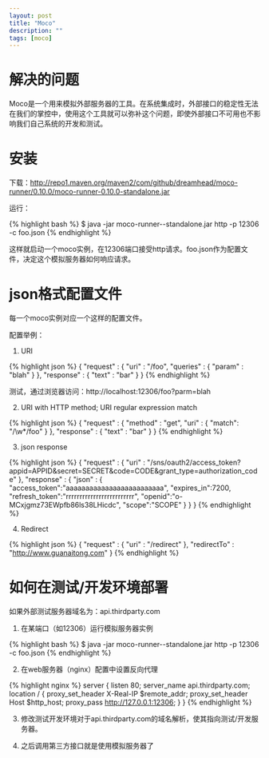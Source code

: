 ```yaml
---
layout: post
title: "Moco"
description: ""
tags: [moco]
---
```



# 解决的问题 #

Moco是一个用来模拟外部服务器的工具。在系统集成时，外部接口的稳定性无法在我们的掌控中，使用这个工具就可以弥补这个问题，即使外部接口不可用也不影响我们自己系统的开发和测试。

# 安装 #

下载：http://repo1.maven.org/maven2/com/github/dreamhead/moco-runner/0.10.0/moco-runner-0.10.0-standalone.jar

运行：

{% highlight bash %}
$ java -jar moco-runner-<version>-standalone.jar http -p 12306 -c foo.json
{% endhighlight %}


这样就启动一个moco实例，在12306端口接受http请求。foo.json作为配置文件，决定这个模拟服务器如何响应请求。


# json格式配置文件 #

每一个moco实例对应一个这样的配置文件。

配置举例：

1. URI

{% highlight json %}
{
  "request" :
	{
	"uri" : "/foo",
	"queries" :
		{
		  "param" : "blah"
		}
	},
  "response" :
	{
	  "text" : "bar"
	}
}
{% endhighlight %}

测试，通过浏览器访问：http://localhost:12306/foo?parm=blah


2. URI with HTTP method; URI regular expression match

{% highlight json %}
{
  "request" :
	{
	  "method" : "get",
	  "uri" : {
		"match": "/\\w*/foo"
	  }
	},
  "response" :
	{
	  "text" : "bar"
	}
}
{% endhighlight %}

3. json response

{% highlight json %}
{
	"request" :
	{
		"uri" : "/sns/oauth2/access_token?appid=APPID&secret=SECRET&code=CODE&grant_type=authorization_code"
	},
	"response" :
	{
		"json" :
		{
			"access_token":"aaaaaaaaaaaaaaaaaaaaaaaaa",
			"expires_in":7200,
			"refresh_token":"rrrrrrrrrrrrrrrrrrrrrrrrr",
			"openid":"o-MCxjgmz73EWpfb86ls38LHicdc",
			"scope":"SCOPE"
		}
	}
}
{% endhighlight %}


4. Redirect

{% highlight json %}
{
	"request" :
	{
		"uri" : "/redirect"
	},
	"redirectTo" : "http://www.guanaitong.com"
}
{% endhighlight %}


# 如何在测试/开发环境部署 #

如果外部测试服务器域名为：api.thirdparty.com

1. 在某端口（如12306）运行模拟服务器实例

{% highlight bash %}
$ java -jar moco-runner-<version>-standalone.jar http -p 12306 -c foo.json
{% endhighlight %}


2. 在web服务器（nginx）配置中设置反向代理

{% highlight nginx %}
server {
	listen 80;
	server_name api.thirdparty.com;
	location / {
		proxy_set_header   X-Real-IP $remote_addr;
		proxy_set_header   Host      $http_host;
		proxy_pass         http://127.0.0.1:12306;
	}
}
{% endhighlight %}

3. 修改测试开发环境对于api.thirdparty.com的域名解析，使其指向测试/开发服务器。

4. 之后调用第三方接口就是使用模拟服务器了
